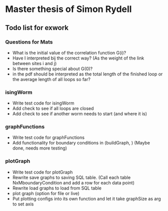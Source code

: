 # Master thesis of Simon Rydell

## Todo list for exwork ##

### Questions for Mats ###

* What is the initial value of the correlation function G(i)?
* Have I interpreted bij the correct way? (As the weight of the link between sites i and j)
* Is there something special about G(0)?
* <L> in the pdf should be interpreted as the total length of the finished loop or the average length of all loops so far?

### isingWorm ###

* Write test code for isingWorm
* Add check to see if all loops are closed
* Add check to see if another worm needs to start (and where it is)

### graphFunctions ###

* Write test code for graphFunctions
* Add functionality for boundary conditions in (buildGraph, ) (Maybe done, needs more testing)

### plotGraph ###

* Write test code for plotGraph
* Rewrite save graphs to saving SQL table. (Call each table NxMboundaryCondition and add a row for each data point)
* Rewrite load graphs to load from SQL table
* plot graph (option for file or live)
* Put plotting configs into its own function and let it take graphSize as arg to set axis

